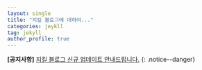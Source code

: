 ```yaml
---
layout: single
title: "지킬 블로그에 대하여..."
categories: jeykll
tag: jekyll
author_profile: true
---
```


**[공지사항]** [지킬 블로그 신규 업데이트 안내드립니다.](https://mmistakes.github.io/minimal-mistakes/docs/quick-start-guide/)
{: .notice--danger}
